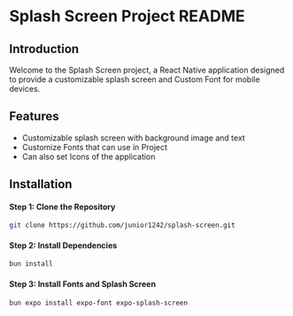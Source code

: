 # Splash Screen Project README
## Introduction

Welcome to the Splash Screen project, a React Native application designed to provide a customizable splash screen and Custom Font for mobile devices.

## Features
- Customizable splash screen with background image and text
- Customize Fonts that can use in Project
- Can also set Icons of the application

## Installation

#### Step 1: Clone the Repository

```bash
git clone https://github.com/junior1242/splash-screen.git
```

#### Step 2: Install Dependencies
```bash
bun install
```
#### Step 3: Install Fonts and Splash Screen
```bash
bun expo install expo-font expo-splash-screen
```